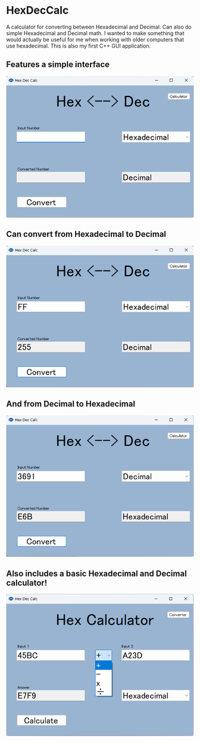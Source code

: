 # HexDecCalc
 A calculator for converting between Hexadecimal and Decimal. Can also do simple Hexadecimal and Decimal math. I wanted to make something
 that would actually be useful for me when working with older computers that use hexadecimal. This is also my first C++ GUI application.
 
 ## Features a simple interface
 ![](https://github.com/Bofner/HexDecCalc/blob/main/Assets/blank.png)
 
 ## Can convert from Hexadecimal to Decimal
 ![](https://github.com/Bofner/HexDecCalc/blob/main/Assets/FF.png)
 
 ## And from Decimal to Hexadecimal
 ![](https://github.com/Bofner/HexDecCalc/blob/main/Assets/E6B.png)
 
 ## Also includes a basic Hexadecimal and Decimal calculator!
 ![](https://github.com/Bofner/HexDecCalc/blob/main/Assets/calcMode.png)
